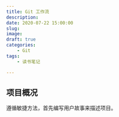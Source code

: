 ```yaml
---
title: Git 工作流
description: 
date: 2020-07-22 15:00:00
slug: 
image: 
draft: true
categories:
    - Git
tags:
    - 读书笔记

---
```




## 项目概况

遵循敏捷方法，首先编写用户故事来描述项目。

